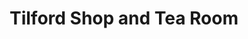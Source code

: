 ---
title: "Tilford Shop and Tea Room"
url: /farnham/tilford-shop-and-tea-room/
shop: Lebensmittel
---
